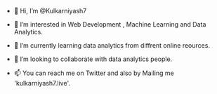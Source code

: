 - 👋 Hi, I’m @Kulkarniyash7
- 👀 I’m interested in Web Development , Machine Learning and Data Analytics.

- 🌱 I’m currently learning data analytics from diffrent online reources.
- 💞️ I’m looking to collaborate with data analytics people.
- 📫 You can reach me on Twitter and also by Mailing me 'kulkarniyash7.live'.

<!---
Kulkarniyash7/Kulkarniyash7 is a ✨ special ✨ repository because its `README.md` (this file) appears on your GitHub profile.
You can click the Preview link to take a look at your changes.
https://github-readme-stats.vercel.app/api?username=kulkarniyash7&show_icons=true
--->


